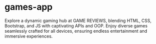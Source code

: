 # games-app
Explore a dynamic gaming hub at  GAME REVIEWS, blending HTML, CSS, Bootstrap, and JS with captivating APIs and OOP. Enjoy diverse games seamlessly crafted for all devices, ensuring endless entertainment and immersive experiences.
